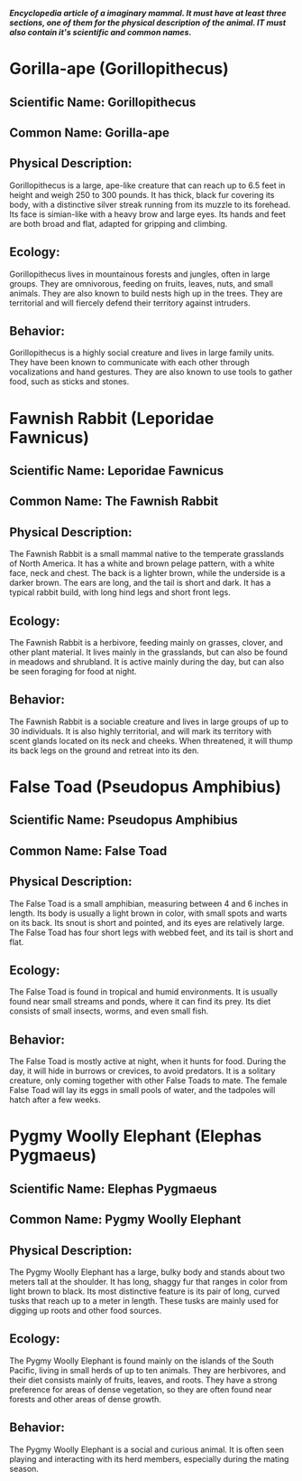 ___Encyclopedia article of a imaginary mammal. It must have at least three sections, one of them for the physical description of the animal. IT must also contain it's scientific and common names.___

# Gorilla-ape (Gorillopithecus)

## Scientific Name: Gorillopithecus

## Common Name: Gorilla-ape

## Physical Description:

Gorillopithecus is a large, ape-like creature that can reach up to 6.5 feet in height and weigh 250 to 300 pounds. It has thick, black fur covering its body, with a distinctive silver streak running from its muzzle to its forehead. Its face is simian-like with a heavy brow and large eyes. Its hands and feet are both broad and flat, adapted for gripping and climbing.

## Ecology:

Gorillopithecus lives in mountainous forests and jungles, often in large groups. They are omnivorous, feeding on fruits, leaves, nuts, and small animals. They are also known to build nests high up in the trees. They are territorial and will fiercely defend their territory against intruders.

## Behavior:

Gorillopithecus is a highly social creature and lives in large family units. They have been known to communicate with each other through vocalizations and hand gestures. They are also known to use tools to gather food, such as sticks and stones.

# Fawnish Rabbit (Leporidae Fawnicus)

## Scientific Name: Leporidae Fawnicus

## Common Name: The Fawnish Rabbit

## Physical Description:

The Fawnish Rabbit is a small mammal native to the temperate grasslands of North America. It has a white and brown pelage pattern, with a white face, neck and chest. The back is a lighter brown, while the underside is a darker brown. The ears are long, and the tail is short and dark. It has a typical rabbit build, with long hind legs and short front legs.

## Ecology:

The Fawnish Rabbit is a herbivore, feeding mainly on grasses, clover, and other plant material. It lives mainly in the grasslands, but can also be found in meadows and shrubland. It is active mainly during the day, but can also be seen foraging for food at night.

## Behavior:

The Fawnish Rabbit is a sociable creature and lives in large groups of up to 30 individuals. It is also highly territorial, and will mark its territory with scent glands located on its neck and cheeks. When threatened, it will thump its back legs on the ground and retreat into its den.



# False Toad (Pseudopus Amphibius)

## Scientific Name: Pseudopus Amphibius

## Common Name: False Toad

## Physical Description:

The False Toad is a small amphibian, measuring between 4 and 6 inches in length. Its body is usually a light brown in color, with small spots and warts on its back. Its snout is short and pointed, and its eyes are relatively large. The False Toad has four short legs with webbed feet, and its tail is short and flat.

## Ecology:

The False Toad is found in tropical and humid environments. It is usually found near small streams and ponds, where it can find its prey. Its diet consists of small insects, worms, and even small fish.

## Behavior:

The False Toad is mostly active at night, when it hunts for food. During the day, it will hide in burrows or crevices, to avoid predators. It is a solitary creature, only coming together with other False Toads to mate. The female False Toad will lay its eggs in small pools of water, and the tadpoles will hatch after a few weeks.

# Pygmy Woolly Elephant (Elephas Pygmaeus)

## Scientific Name: Elephas Pygmaeus

## Common Name: Pygmy Woolly Elephant

## Physical Description:

The Pygmy Woolly Elephant has a large, bulky body and stands about two meters tall at the shoulder. It has long, shaggy fur that ranges in color from light brown to black. Its most distinctive feature is its pair of long, curved tusks that reach up to a meter in length. These tusks are mainly used for digging up roots and other food sources.

## Ecology:


The Pygmy Woolly Elephant is found mainly on the islands of the South Pacific, living in small herds of up to ten animals. They are herbivores, and their diet consists mainly of fruits, leaves, and roots. They have a strong preference for areas of dense vegetation, so they are often found near forests and other areas of dense growth.

## Behavior:

The Pygmy Woolly Elephant is a social and curious animal. It is often seen playing and interacting with its herd members, especially during the mating season. 

